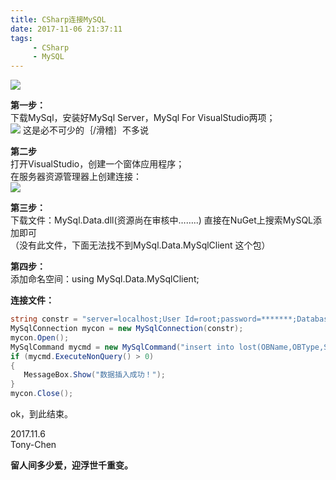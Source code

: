 ```yaml
---
title: CSharp连接MySQL
date: 2017-11-06 21:37:11
tags: 
     - CSharp
     - MySQL 
---
```


![](https://labs.mysql.com/common/logos/mysql-logo.svg?v2)
<!--more-->

**第一步：**   
 下载MySql，安装好MySql Server，MySql For VisualStudio两项；   
![](https://ws1.sinaimg.cn/large/006PThdlgy1fv1a4nqfylj30dn0a8jsp.jpg) 
 这是必不可少的｛/滑稽｝不多说

 **第二步**   
 打开VisualStudio，创建一个窗体应用程序；   
 在服务器资源管理器上创建连接：   
![](https://ws1.sinaimg.cn/large/006PThdlgy1fv1a4vha6kj30o30el75h.jpg)

 **第三步：**   
 下载文件：MySql.Data.dll(资源尚在审核中……..)
 直接在NuGet上搜索MySQL添加即可  
 （没有此文件，下面无法找不到MySql.Data.MySqlClient 这个包）

 **第四步：**   
 添加命名空间：using MySql.Data.MySqlClient;

 **连接文件：**

 
```csharp
string constr = "server=localhost;User Id=root;password=*******;Database=DatabaseName";
MySqlConnection mycon = new MySqlConnection(constr);
mycon.Open();
MySqlCommand mycmd = new MySqlCommand("insert into lost(OBName,OBType,StuName) values('校园卡','卡品','Jack')", mycon);
if (mycmd.ExecuteNonQuery() > 0)
{
   MessageBox.Show("数据插入成功！");
}
mycon.Close();
```
 ok，到此结束。

 2017.11.6   
 Tony-Chen

 **留人间多少爱，迎浮世千重变。**